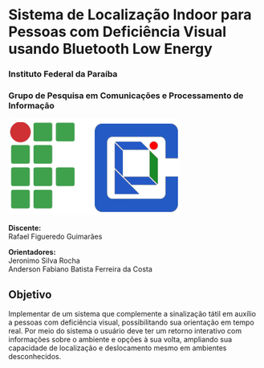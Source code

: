 # Sistema de Localização Indoor para Pessoas com Deficiência Visual usando Bluetooth Low Energy

### Instituto Federal da Paraíba
### Grupo de Pesquisa em Comunicações e Processamento de Informação

<img src="https://github.com/rafaelfigueredog/IndorLocationSystem/blob/master/logos.png" alt="IFPB, GcomPI" />

**Discente:**\
Rafael Figueredo Guimarães

**Orientadores:**\
Jeronimo Silva Rocha \
Anderson Fabiano Batista Ferreira da Costa 

## Objetivo 

Implementar de um sistema que complemente a sinalização tátil em auxílio a pessoas com deficiência visual, possibilitando sua orientação em tempo real. Por meio do sistema o usuário deve ter um retorno interativo com informações sobre o ambiente e opções à sua volta, ampliando sua capacidade de localização e deslocamento mesmo em ambientes desconhecidos.
